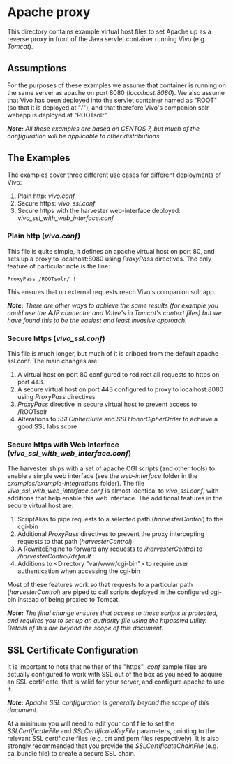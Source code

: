 # Apache proxy

This directory contains example virtual host files to set Apache up as a reverse proxy in front of the Java servlet container running Vivo (e.g. *Tomcat*).

## Assumptions
For the purposes of these examples we assume that container is running on the same server as apache on port 8080 (*localhost:8080*). We also assume that Vivo has been deployed into the servlet container named as "ROOT" (so that it is deployed at "/"), and that therefore Vivo's companion solr webapp is deployed at "ROOTsolr".

***Note:** All these examples are based on CENTOS 7, but much of the configuration will be applicable to other distributions.*

## The Examples
The examples cover three different use cases for different deployments of Vivo:
  1. Plain http: *vivo.conf*
  2. Secure https: *vivo_ssl.conf*
  3. Secure https with the harvester web-interface deployed: *vivo_ssl_with_web_interface.conf*

### Plain http (*vivo.conf*)
This file is quite simple, it defines an apache virtual host on port 80, and sets up a proxy to localhost:8080 using *ProxyPass* directives. The only feature of particular note is the line:

    ProxyPass /ROOTsolr/ !

This ensures that no external requests reach Vivo's companion solr app.

***Note:** There are other ways to achieve the same results (for example you could use the AJP connector and Valve's in Tomcat's context files) but we have found this to be the easiest and least invasive approach.*

### Secure https (*vivo_ssl.conf*)
This file is much longer, but much of it is cribbed from the default apache ssl.conf. The main changes are:
  1. A virtual host on port 80 configured to redirect all requests to https on port 443.
  2. A secure virtual host on port 443 configured to proxy to localhost:8080 using *ProxyPass* directives
  3. *ProxyPass* directive in secure virtual host to prevent access to /ROOTsolr
  4. Alterations to *SSLCipherSuite* and *SSLHonorCipherOrder* to achieve a good SSL labs score

### Secure https with Web Interface (*vivo_ssl_with_web_interface.conf*)
The harvester ships with a set of apache CGI scripts (and other tools) to enable a simple web interface (see the *web-interface* folder in the *examples/example-integrations* folder).
The file *vivo_ssl_with_web_interface.conf* is almost identical to *vivo_ssl.conf*, with additions that help enable this web interface. The additional features in the secure virtual host are:
  1. ScriptAlias to pipe requests to a selected path (*harvesterControl*) to the cgi-bin
  2. Additional *ProxyPass* directives to prevent the proxy intercepting requests to that path (*harvesterControl*)
  3. A RewriteEngine to forward any requests to */harvesterControl* to */harvesterControl/default*
  4. Additions to <Directory "var/www/cgi-bin"> to require user authentication when accessing the cgi-bin

Most of these features work so that requests to a particular path (*harvesterControl*) are piped to call scripts deployed in the configured cgi-bin instead of being proxied to Tomcat.

***Note:** The final change ensures that access to these scripts is protected, and requires you to set up an authority file using the htpasswd utility. Details of this are beyond the scope of this document.*

## SSL Certificate Configuration
It is important to note that neither of the "https" *.conf* sample files are actually configured to work with SSL out of the box as you need to acquire an SSL certificate, that is valid for your server, and configure apache to use it.

***Note:** Apache SSL configuration is generally beyond the scope of this document.*

At a minimum you will need to edit your conf file to set the *SSLCertificateFile* and *SSLCertificateKeyFile* parameters, pointing to the relevant SSL certificate files (e.g. crt and pem files respectively). It is also strongly recommended that you provide the *SSLCertificateChainFile* (e.g. ca_bundle file) to create a secure SSL chain.


